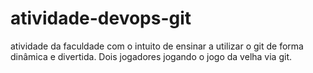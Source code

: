 # atividade-devops-git
atividade da faculdade com o intuito de ensinar a utilizar o git de forma dinâmica e divertida.  Dois jogadores jogando o jogo da velha via git. 
